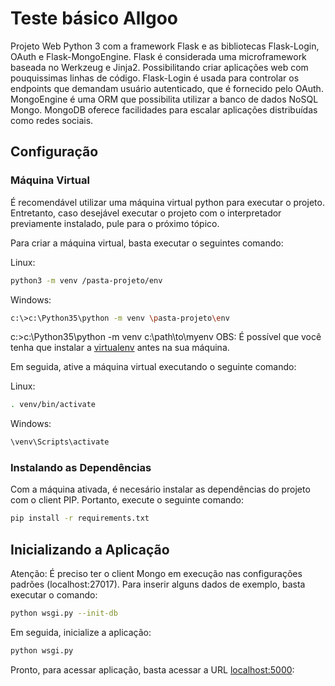# Teste básico Allgoo

Projeto Web Python 3 com a framework Flask e as bibliotecas Flask-Login, OAuth e Flask-MongoEngine.
Flask é considerada uma microframework baseada no Werkzeug e Jinja2. Possibilitando criar aplicações web com pouquissimas
linhas de código. Flask-Login é usada para controlar os endpoints que demandam usuário autenticado, que é fornecido pelo OAuth.
MongoEngine é uma ORM que possibilita utilizar a banco de dados NoSQL Mongo. MongoDB oferece facilidades para escalar aplicações distribuídas como redes sociais.

## Configuração
### Máquina Virtual
É recomendável utilizar uma máquina virtual python para executar o projeto. Entretanto, caso desejável executar o projeto com o interpretador previamente instalado, pule para o próximo tópico.

Para criar a máquina virtual, basta executar o seguintes comando:

Linux:
```bash
python3 -m venv /pasta-projeto/env
```

Windows:
```bash
c:\>c:\Python35\python -m venv \pasta-projeto\env
```

c:\>c:\Python35\python -m venv c:\path\to\myenv
OBS: É possível que você tenha que instalar a [virtualenv](https://virtualenv.pypa.io/en/stable/installation/) antes na sua máquina.

Em seguida, ative a máquina virtual executando o seguinte comando:

Linux:
```bash
. venv/bin/activate
```
Windows:
```bash
\venv\Scripts\activate
```
### Instalando as Dependências
Com a máquina ativada, é necesário instalar as dependências do projeto com o client PIP. Portanto, execute o seguinte comando:
```bash
pip install -r requirements.txt
```

## Inicializando a Aplicação
Atenção: É preciso ter o client Mongo em execução nas configurações padrões (localhost:27017).
Para inserir alguns dados de exemplo, basta executar o comando:
```bash
python wsgi.py --init-db
```
Em seguida, inicialize a aplicação:
```bash
python wsgi.py
```

Pronto, para acessar aplicação, basta acessar a URL [localhost:5000](http://127.0.0.1:5000):
